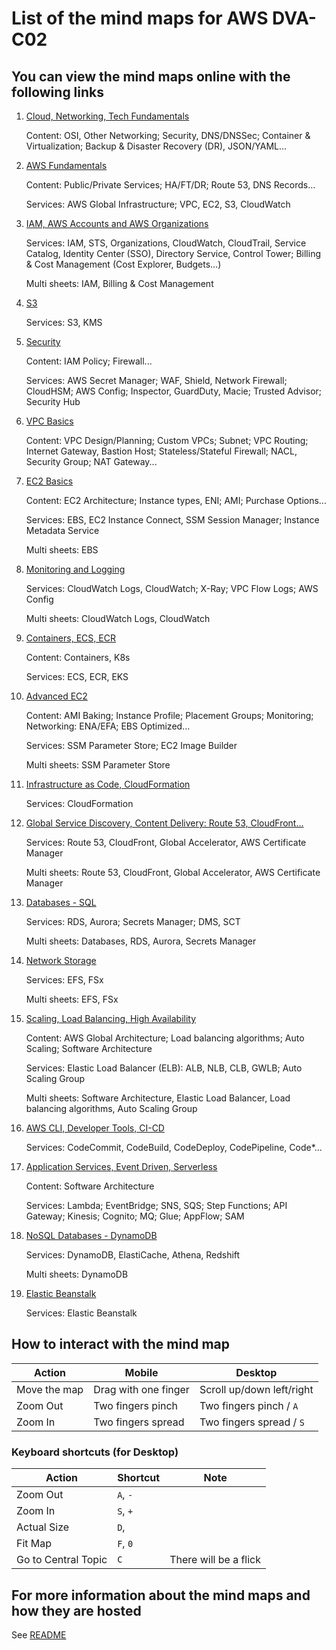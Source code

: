 # List of the mind maps for AWS DVA-C02

## You can view the mind maps online with the following links

1. [Cloud, Networking, Tech Fundamentals](/DVA-C02/03-Cloud-Networking-TechFundamentals)

   Content: OSI, Other Networking; Security, DNS/DNSSec; Container & Virtualization; Backup & Disaster Recovery (DR), JSON/YAML...

2. [AWS Fundamentals](/DVA-C02/04-AWS-Fundamentals)

   Content: Public/Private Services; HA/FT/DR; Route 53, DNS Records...

   Services: AWS Global Infrastructure; VPC, EC2, S3, CloudWatch

3. [IAM, AWS Accounts and AWS Organizations](/DVA-C02/06-IAM-Accounts-and-AWS-Organizations)

   Services: IAM, STS, Organizations, CloudWatch, CloudTrail, Service Catalog, Identity Center (SSO), Directory Service, Control Tower; Billing & Cost Management (Cost Explorer, Budgets...)

   Multi sheets: IAM, Billing & Cost Management

4. [S3](/DVA-C02/07-S3)

   Services: S3, KMS

5. [Security](/DVA-C02/08-Security)

   Content: IAM Policy; Firewall...

   Services: AWS Secret Manager; WAF, Shield, Network Firewall; CloudHSM; AWS Config; Inspector, GuardDuty, Macie; Trusted Advisor; Security Hub

6. [VPC Basics](/DVA-C02/09-VPC-Basics)

   Content: VPC Design/Planning; Custom VPCs; Subnet; VPC Routing; Internet Gateway, Bastion Host; Stateless/Stateful Firewall; NACL, Security Group; NAT Gateway...

7. [EC2 Basics](/DVA-C02/10-EC2-Basics)

   Content: EC2 Architecture; Instance types, ENI; AMI; Purchase Options...

   Services: EBS, EC2 Instance Connect, SSM Session Manager; Instance Metadata Service

   Multi sheets: EBS

8. [Monitoring and Logging](/DVA-C02/11-Monitoring-and-Logging)

   Services: CloudWatch Logs, CloudWatch; X-Ray; VPC Flow Logs; AWS Config

   Multi sheets: CloudWatch Logs, CloudWatch

9. [Containers, ECS, ECR](/DVA-C02/12-Containers-ECS-ECR)

   Content: Containers, K8s

   Services: ECS, ECR, EKS

10. [Advanced EC2](/DVA-C02/13-Advanced-EC2)

    Content: AMI Baking; Instance Profile; Placement Groups; Monitoring; Networking: ENA/EFA; EBS Optimized...

    Services: SSM Parameter Store; EC2 Image Builder

    Multi sheets: SSM Parameter Store

11. [Infrastructure as Code, CloudFormation](/DVA-C02/14-Infrastructure-as-Code-and-CloudFormation)

    Services: CloudFormation

12. [Global Service Discovery, Content Delivery: Route 53, CloudFront...](/DVA-C02/15-GlobalServiceDiscovery-ContentDelivery-Route53-CloudFront)

    Services: Route 53, CloudFront, Global Accelerator, AWS Certificate Manager

    Multi sheets: Route 53, CloudFront, Global Accelerator, AWS Certificate Manager

13. [Databases - SQL](/DVA-C02/16-Databases-SQL)

    Services: RDS, Aurora; Secrets Manager; DMS, SCT

    Multi sheets: Databases, RDS, Aurora, Secrets Manager

14. [Network Storage](/DVA-C02/17-Network-Storage)

    Services: EFS, FSx

    Multi sheets: EFS, FSx

15. [Scaling, Load Balancing, High Availability](/DVA-C02/18-Scaling-LoadBalancing-HighAvailability)

    Content: AWS Global Architecture; Load balancing algorithms; Auto Scaling; Software Architecture

    Services: Elastic Load Balancer (ELB): ALB, NLB, CLB, GWLB; Auto Scaling Group

    Multi sheets: Software Architecture, Elastic Load Balancer, Load balancing algorithms, Auto Scaling Group

16. [AWS CLI, Developer Tools, CI-CD](/DVA-C02/19-AWS-CLI-DeveloperTools-CICD)

    Services: CodeCommit, CodeBuild, CodeDeploy, CodePipeline, Code\*...

17. [Application Services, Event Driven, Serverless](/DVA-C02/20-ApplicationServices-EventDriven-Serverless)

    Content: Software Architecture

    Services: Lambda; EventBridge; SNS, SQS; Step Functions; API Gateway; Kinesis; Cognito; MQ; Glue; AppFlow; SAM

18. [NoSQL Databases - DynamoDB](/DVA-C02/24-NoSQL-Databases-DynamoDB)

    Services: DynamoDB, ElastiCache, Athena, Redshift

    Multi sheets: DynamoDB

19. [Elastic Beanstalk](/DVA-C02/25-Elastic-Beanstalk)

    Services: Elastic Beanstalk

## How to interact with the mind map

| Action       | Mobile               | Desktop                   |
| ------------ | -------------------- | ------------------------- |
| Move the map | Drag with one finger | Scroll up/down left/right |
| Zoom Out     | Two fingers pinch    | Two fingers pinch / `A`   |
| Zoom In      | Two fingers spread   | Two fingers spread / `S`  |

### Keyboard shortcuts (for Desktop)

| Action              | Shortcut | Note                  |
| ------------------- | -------- | --------------------- |
| Zoom Out            | `A`, `-` |                       |
| Zoom In             | `S`, `+` |                       |
| Actual Size         | `D`,     |                       |
| Fit Map             | `F`, `0` |                       |
| Go to Central Topic | `C`      | There will be a flick |

## For more information about the mind maps and how they are hosted

See [README](/)
